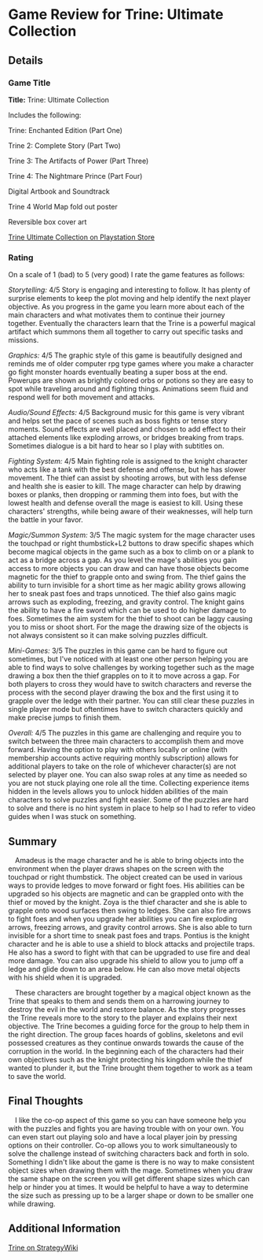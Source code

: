 # Game Review for Trine: Ultimate Collection

## Details

### Game Title

**Title:** Trine: Ultimate Collection

Includes the following:

Trine: Enchanted Edition (Part One)

Trine 2: Complete Story (Part Two)

Trine 3: The Artifacts of Power (Part Three)

Trine 4: The Nightmare Prince (Part Four)

Digital Artbook and Soundtrack

Trine 4 World Map fold out poster

Reversible box cover art

[Trine Ultimate Collection on Playstation Store](https://store.playstation.com/en-us/product/UP4029-CUSA10755_00-TRINEULTIMATECOL)

### Rating

On a scale of 1 (bad) to 5 (very good) I rate the game features as follows:

*Storytelling:* 4/5 Story is engaging and interesting to follow. It has plenty of surprise elements to keep the plot moving and help identify the next player objective. As you progress in the game you learn more about each of the main characters and what motivates them to continue their journey together. Eventually the characters learn that the Trine is a powerful magical artifact which summons them all together to carry out specific tasks and missions. 

*Graphics:* 4/5 The graphic style of this game is beautifully designed and reminds me of older computer rpg type games where you make a character go fight monster hoards eventually beating a super boss at the end. Powerups are shown as brightly colored orbs or potions so they are easy to spot while traveling around and fighting things. Animations seem fluid and respond well for both movement and attacks.

*Audio/Sound Effects:* 4/5 Background music for this game is very vibrant and helps set the pace of scenes such as boss fights or tense story moments. Sound effects are well placed and chosen to add effect to their attached elements like exploding arrows, or bridges breaking from traps. Sometimes dialogue is a bit hard to hear so I play with subtitles on.

*Fighting System:* 4/5  Main fighting role is assigned to the knight character who acts like a tank with the best defense and offense, but he has slower movement. The thief can assist by shooting arrows, but with less defense and health she is easier to kill. The mage character can help by drawing boxes or planks, then dropping or ramming them into foes, but with the lowest health and defense overall the mage is easiest to kill. Using these characters' strengths, while being aware of their weaknesses, will help turn the battle in your favor.

*Magic/Summon System:* 3/5 The magic system for the mage character uses the touchpad or right thumbstick+L2 buttons to draw specific shapes which become magical objects in the game such as a box to climb on or a plank to act as a bridge across a gap. As you level the mage's abilities you gain access to more objects you can draw and can have those objects become magnetic for the thief to grapple onto and swing from. The thief gains the ability to turn invisible for a short time as her magic ability grows allowing her to sneak past foes and traps unnoticed. The thief also gains magic arrows such as exploding, freezing, and gravity control. The knight gains the ability to have a fire sword which can be used to do higher damage to foes. Sometimes the aim system for the thief to shoot can be laggy causing you to miss or shoot short. For the mage the drawing size of the objects is not always consistent so it can make solving puzzles difficult.

*Mini-Games:* 3/5 The puzzles in this game can be hard to figure out sometimes, but I've noticed with at least one other person helping you are able to find ways to solve challenges by working together such as the mage drawing a box then the thief grapples on to it to move across a gap. For both players to cross they would have to switch characters and reverse the process with the second player drawing the box and the first using it to grapple over the ledge with their partner. You can still clear these puzzles in single player mode but oftentimes have to switch characters quickly and make precise jumps to finish them. 

*Overall:* 4/5 The puzzles in this game are challenging and require you to switch between the three main characters to accomplish them and move forward. Having the option to play with others locally or online (with membership accounts active requiring monthly subscription) allows for additional players to take on the role of whichever character(s) are not selected by player one. You can also swap roles at any time as needed so you are not stuck playing one role all the time. Collecting experience items hidden in the levels allows you to unlock hidden abilities of the main characters to solve puzzles and fight easier. Some of the puzzles are hard to solve and there is no hint system in place to help so I had to refer to video guides when I was stuck on something.

## Summary

&emsp;Amadeus is the mage character and he is able to bring objects into the environment when the player draws shapes on the screen with the touchpad or right thumbstick. The object created can be used in various ways to provide ledges to move forward or fight foes. His abilities can be upgraded so his objects are magnetic and can be grappled onto with the thief or moved by the knight. Zoya is the thief character and she is able to grapple onto wood surfaces then swing to ledges. She can also fire arrows to fight foes and when you upgrade her abilities you can fire exploding arrows, freezing arrows, and gravity control arrows. She is also able to turn invisible for a short time to sneak past foes and traps. Pontius is the knight character and he is able to use a shield to block attacks and projectile traps. He also has a sword to fight with that can be upgraded to use fire and deal more damage. You can also upgrade his shield to allow you to jump off a ledge and glide down to an area below. He can also move metal objects with his shield when it is upgraded.

&emsp;These characters are brought together by a magical object known as the Trine that speaks to them and sends them on a harrowing journey to destroy the evil in the world and restore balance. As the story progresses the Trine reveals more to the story to the player and explains their next objective. The Trine becomes a guiding force for the group to help them in the right direction. The group faces hoards of goblins, skeletons and evil possessed creatures as they continue onwards towards the cause of the corruption in the world. In the beginning each of the characters had their own objectives such as the knight protecting his kingdom while the thief wanted to plunder it, but the Trine brought them together to work as a team to save the world.

## Final Thoughts

&emsp;I like the co-op aspect of this game so you can have someone help you with the puzzles and fights you are having trouble with on your own. You can even start out playing solo and have a local player join by pressing options on their controller. Co-op allows you to work simultaneously to solve the challenge instead of switching characters back and forth in solo. Something I didn't like about the game is there is no way to make consistent object sizes when drawing them with the mage. Sometimes when you draw the same shape on the screen you will get different shape sizes which can help or hinder you at times. It would be helpful to have a way to determine the size such as pressing up to be a larger shape or down to be smaller one while drawing.

## Additional Information

[Trine on StrategyWiki](https://strategywiki.org/wiki/Trine)
